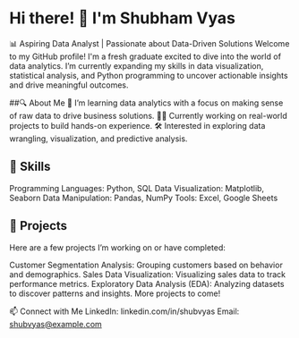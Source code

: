 # Hi there! 👋 I'm Shubham Vyas
📊 Aspiring Data Analyst | Passionate about Data-Driven Solutions
Welcome to my GitHub profile! I'm a fresh graduate excited to dive into the world of data analytics. I’m currently expanding my skills in data visualization, statistical analysis, and Python programming to uncover actionable insights and drive meaningful outcomes.

##🔍 About Me
🌱 I’m learning data analytics with a focus on making sense of raw data to drive business solutions.
👨‍💻 Currently working on real-world projects to build hands-on experience.
🛠️ Interested in exploring data wrangling, visualization, and predictive analysis.

## 🧰 Skills
Programming Languages: Python, SQL
Data Visualization: Matplotlib, Seaborn
Data Manipulation: Pandas, NumPy
Tools: Excel, Google Sheets

## 📂 Projects
Here are a few projects I’m working on or have completed:

Customer Segmentation Analysis: Grouping customers based on behavior and demographics.
Sales Data Visualization: Visualizing sales data to track performance metrics.
Exploratory Data Analysis (EDA): Analyzing datasets to discover patterns and insights.
More projects to come!

📫 Connect with Me
LinkedIn: linkedin.com/in/shubvyas
Email: shubvyas@example.com

<!--
**shubvyas/shubvyas** is a ✨ _special_ ✨ repository because its `README.md` (this file) appears on your GitHub profile.

Here are some ideas to get you started:

- 🔭 I’m currently working on ...
- 🌱 I’m currently learning ...
- 👯 I’m looking to collaborate on ...
- 🤔 I’m looking for help with ...
- 💬 Ask me about ...
- 📫 How to reach me: ...
- 😄 Pronouns: ...
- ⚡ Fun fact: ...
-->
